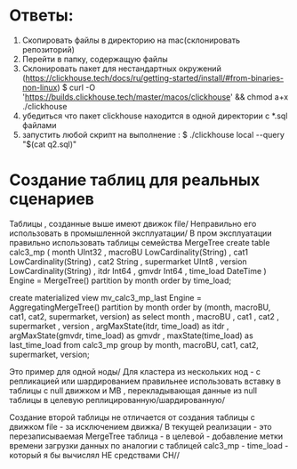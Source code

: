 # Ответы:
1) Скопировать файлы в директорию на mac(склонировать репозиторий)
2) Перейти в папку, содержащую файлы
3) Склонировать пакет для нестандартных окружений (https://clickhouse.tech/docs/ru/getting-started/install/#from-binaries-non-linux)
	$ curl -O 'https://builds.clickhouse.tech/master/macos/clickhouse' && chmod a+x ./clickhouse
4) убедиться что пакет clickhouse находится в одной директории с *.sql файлами
5) запустить любой скрипт на выполнение :
	$ ./clickhouse local --query "$(cat q2.sql)" 

# Создание таблиц для реальных сценариев
Таблицы , созданные выше имеют движок file/ Неправильно его использовать в промышленной эксплуатации/
В пром эксплуатации правильно использовать таблицы семейства MergeTree
create table calc3_mp
(
	month UInt32
	, macroBU LowCardinality(String)
	, cat1 LowCardinality(String)
	, cat2 String
	, supermarket UInt8
	, version LowCardinality(String)
	, itdr Int64
	, gmvdr Int64
	, time_load DateTime
) Engine = MergeTree()
partition by month
order by time_load;

create materialized view mv_calc3_mp_last
Engine = AggregatingMergeTree() partition by month order by (month, macroBU, cat1, cat2, supermarket, version)
as select
	month
	, macroBU
	, cat1
	, cat2
	, supermarket
	, version
	, argMaxState(itdr, time_load) as itdr
	, argMaxState(gmvdr, time_load) as gmvdr
	, maxState(time_load) as last_time_load
from calc3_mp
group by month, macroBU, cat1, cat2, supermarket, version;

Это пример для одной ноды/ Для кластера из нескольких нод - с репликацией или шардированием правильнее использовать вставку в таблицы с null движком и МВ , перекладывающая данные из null таблицы в целевую реплицированную/шардированную/

Создание второй таблицы не отличается от создания таблицы с движком file - за исключением движка/ В текущей реализации - это перезаписываемая MergeTree таблица - в целевой - добавление метки времени загрузки данных по аналогии с таблицей calc3_mp - time_load - который я бы вычислял НЕ средствами  СН//
